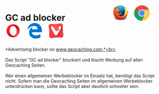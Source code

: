 # GC ad blocker<span> &nbsp; &nbsp; &nbsp; &nbsp; &nbsp; &nbsp; &nbsp; &nbsp; &nbsp; &nbsp; &nbsp; </span> <img src="/images/mozilla_firefox_logo_small.png" title="Mozilla Firefox" alt="Mozilla Firefox"> <span> &nbsp; </span> <img src="/images/google_chrome_logo_small.png" title="Google Chrom" alt="Google Chrom"> <span> &nbsp; </span> <img src="/images/opera_logo_small.png" title="Opera" alt="Opera"> <span> &nbsp; </span> <img src="/images/microsoft_edge_logo_small.png" title="Microsoft Edge" alt="Microsoft Edge"> <span> &nbsp; </span> <img src="/images/vivaldi_logo_small.png" title="Vivaldi" alt="Vivaldi"> 
*Advertising blocker on www.geocaching.com.*<br>
<br>
<br>
Das Script "GC ad blocker" blockiert und löscht Werbung auf allen Geocaching Seiten.<br>
<br>
Wer einen allgemeinen Werbeblocker im Einsatz hat, benötigt das Script nicht. Sofern man die Geocaching Seiten im allgemeinen Werbeblocker unterdrücken kann, sollte das Script aber deutlich schneller sein.<br>


